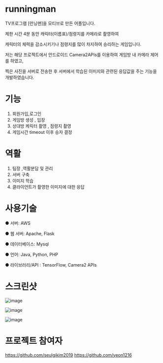 # runningman

TV프로그램 [런닝맨]을 모티브로 만든 어플입니다.

제한 시간 4분 동안 캐릭터(이름표)/점령지를 카메라로 촬영하여

캐릭터의 체력을 감소시키기나 점령지를 많이 차지하여 승리하는 게임입니다.

저는 해당 프로젝트에서 안드로이드 Camera2APIs를 이용하여 게임방 내 카메라 제어를 하였고,

찍은 사진을 서버로 전송한 후 서버에서 학습된 이미지와 관련된 응답값을 주는 기능을 개발하였습니다.

# 기능

1. 회원가입,로그인
2. 게임방 생성 , 입장
3. 상대방 케릭터 촬영 , 점령지 촬영 
4. 게임시간 timeout 이후 승자 결정

# 역활


1. 팀장 ,역활분담 및 관리 
2. 서버 구축
3. 이미지 학습
4. 클라이언트가 촬영한 이미지에 대한 응답


# 사용기술

● 서버: AWS

● 웹 서버: Apache, Flask

● 데이터베이스: Mysql

● 언어: Java, Python, PHP

● 라이브러리/API : TensorFlow, Camera2 APIs


# 스크린샷

![image](https://user-images.githubusercontent.com/57000871/96536241-90fd1480-12ce-11eb-9e27-ca3c7745cac3.png)

![image](https://user-images.githubusercontent.com/57000871/96536268-a07c5d80-12ce-11eb-919e-547aafdc7851.png)

![image](https://user-images.githubusercontent.com/57000871/96536285-ad994c80-12ce-11eb-9119-abcd605ddfa8.png)


# 프로젝트 참여자

https://github.com/seulgikim2019
https://github.com/yeon1216
